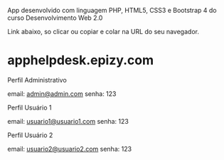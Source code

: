 App desenvolvido com linguagem PHP, HTML5, CSS3 e Bootstrap 4 do curso Desenvolvimento Web 2.0

Link abaixo, so clicar ou copiar e colar na URL do seu navegador.

# apphelpdesk.epizy.com


Perfil Administrativo

email: admin@admin.com
senha: 123


Perfil Usuário 1

email: usuario1@usuario1.com
senha: 123


Perfil Usuário 2

email: usuario2@usuario2.com
senha: 123
